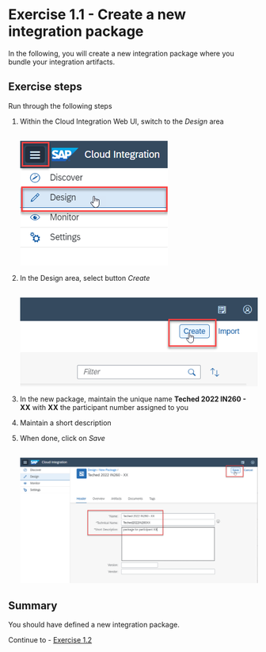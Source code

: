 # Exercise 1.1 - Create a new integration package

In the following, you will create a new integration package where you bundle your integration artifacts.

## Exercise steps

Run through the following steps
1. Within the Cloud Integration Web UI, switch to the *Design* area

    <br>![Design menu](/exercises/ex1/images/01-0001.png)

2. In the Design area, select button *Create*

    <br>![Design menu](/exercises/ex1/images/01-0002.png)

3. In the new package, maintain the unique name **Teched 2022 IN260 - XX** with **XX** the participant number assigned to you
4. Maintain a short description
5. When done, click on *Save*

    <br>![Design menu](/exercises/ex1/images/01-0003.png)

## Summary

You should have defined a new integration package.

Continue to - [Exercise 1.2](/exercises/ex1/ex12)

